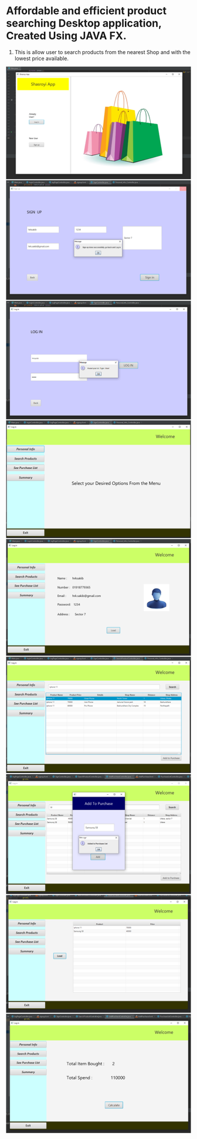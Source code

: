 # Affordable and efficient product searching Desktop application, Created Using JAVA FX.

1. This is allow user to search products from the nearest Shop and with the lowest price available.

![](Images/MainWindow.png)
![](Images/SignUpWindow.png)
![](Images/LoginWindow.png)
![](Images/WelcomeScreen.png)
![](Images/PersonalInfo.png)
![](Images/ProductSearch.png)
![](Images/PurchaseAdded.png)
![](Images/SeePurchaseList.png)
![](Images/TotalBill.png)
